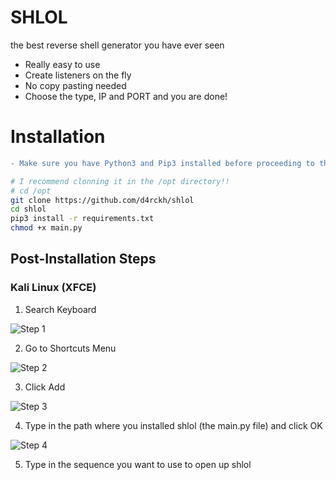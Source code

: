 # SHLOL

the best reverse shell generator you have ever seen

- Really easy to use
- Create listeners on the fly
- No copy pasting needed
- Choose the type, IP and PORT and you are done!

# Installation

```diff
- Make sure you have Python3 and Pip3 installed before proceeding to the installation process!
```

```bash
# I recommend clonning it in the /opt directory!!
# cd /opt
git clone https://github.com/d4rckh/shlol
cd shlol
pip3 install -r requirements.txt
chmod +x main.py
```

## Post-Installation Steps

### Kali Linux (XFCE) 

1. Search Keyboard 

![Step 1](assets/step1.jpg)

2. Go to Shortcuts Menu 

![Step 2](assets/step2.jpg)

3. Click Add 

![Step 3](assets/step3.jpg)

4. Type in the path where you installed shlol (the main.py file) and click OK

![Step 4](assets/step4.jpg)

5. Type in the sequence you want to use to open up shlol
